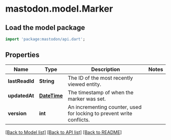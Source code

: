# mastodon.model.Marker

## Load the model package
```dart
import 'package:mastodon/api.dart';
```

## Properties
Name | Type | Description | Notes
------------ | ------------- | ------------- | -------------
**lastReadId** | **String** | The ID of the most recently viewed entity. | 
**updatedAt** | [**DateTime**](DateTime.md) | The timestamp of when the marker was set. | 
**version** | **int** | An incrementing counter, used for locking to prevent write conflicts. | 

[[Back to Model list]](../README.md#documentation-for-models) [[Back to API list]](../README.md#documentation-for-api-endpoints) [[Back to README]](../README.md)


